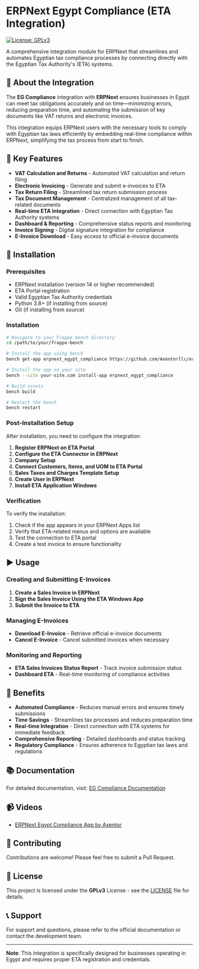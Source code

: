 # ERPNext Egypt Compliance (ETA Integration)

[![License: GPLv3](https://img.shields.io/badge/License-GPLv3-blue.svg)](https://www.gnu.org/licenses/gpl-3.0)

A comprehensive integration module for ERPNext that streamlines and automates Egyptian tax compliance processes by connecting directly with the Egyptian Tax Authority's (ETA) systems.

## 🧩 About the Integration

The **EG Compliance** integration with **ERPNext** ensures businesses in Egypt can meet tax obligations accurately and on time—minimizing errors, reducing preparation time, and automating the submission of key documents like VAT returns and electronic invoices.

This integration equips ERPNext users with the necessary tools to comply with Egyptian tax laws efficiently by embedding real-time compliance within ERPNext, simplifying the tax process from start to finish.

## 🔑 Key Features

- **VAT Calculation and Returns** - Automated VAT calculation and return filing
- **Electronic Invoicing** - Generate and submit e-invoices to ETA
- **Tax Return Filing** - Streamlined tax return submission process
- **Tax Document Management** - Centralized management of all tax-related documents
- **Real-time ETA Integration** - Direct connection with Egyptian Tax Authority systems
- **Dashboard & Reporting** - Comprehensive status reports and monitoring
- **Invoice Signing** - Digital signature integration for compliance
- **E-Invoice Download** - Easy access to official e-invoice documents

## 🚀 Installation

### Prerequisites

- ERPNext installation (version 14 or higher recommended)
- ETA Portal registration
- Valid Egyptian Tax Authority credentials
- Python 3.8+ (if installing from source)
- Git (if installing from source)

### Installation

```bash
# Navigate to your Frappe bench directory
cd /path/to/your/frappe-bench

# Install the app using bench
bench get-app erpnext_egypt_compliance https://github.com/Axentorllc/erpnext_egypt_compliance.git

# Install the app on your site
bench --site your-site.com install-app erpnext_egypt_compliance

# Build assets
bench build

# Restart the bench
bench restart
```

### Post-Installation Setup

After installation, you need to configure the integration:

1. **Register ERPNext on ETA Portal**
2. **Configure the ETA Connector in ERPNext**
3. **Company Setup**
4. **Connect Customers, Items, and UOM to ETA Portal**
5. **Sales Taxes and Charges Template Setup**
6. **Create User in ERPNext**
7. **Install ETA Application Windows**

### Verification

To verify the installation:

1. Check if the app appears in your ERPNext Apps list
2. Verify that ETA-related menus and options are available
3. Test the connection to ETA portal
4. Create a test invoice to ensure functionality

## ▶️ Usage

### Creating and Submitting E-Invoices

1. **Create a Sales Invoice in ERPNext**
2. **Sign the Sales Invoice Using the ETA Windows App**
3. **Submit the Invoice to ETA**

### Managing E-Invoices

- **Download E-Invoice** - Retrieve official e-invoice documents
- **Cancel E-Invoice** - Cancel submitted invoices when necessary

### Monitoring and Reporting

- **ETA Sales Invoices Status Report** - Track invoice submission status
- **Dashboard ETA** - Real-time monitoring of compliance activities

## 🌟 Benefits

- **Automated Compliance** - Reduces manual errors and ensures timely submissions
- **Time Savings** - Streamlines tax processes and reduces preparation time
- **Real-time Integration** - Direct connection with ETA systems for immediate feedback
- **Comprehensive Reporting** - Detailed dashboards and status tracking
- **Regulatory Compliance** - Ensures adherence to Egyptian tax laws and regulations

## 📚 Documentation

For detailed documentation, visit: [EG Compliance Documentation](https://docs.axentor.app/EG%20Compliance/Introduction)

## 📹 Videos

- [ERPNext Egypt Compliance App by Axentor](https://docs.axentor.app/EG%20Compliance/erpnext-egypt-compliance-app-by-axentor)

## 🤝 Contributing

Contributions are welcome! Please feel free to submit a Pull Request.

## 📄 License

This project is licensed under the **GPLv3** License - see the [LICENSE](LICENSE) file for details.

## 📞 Support

For support and questions, please refer to the official documentation or contact the development team.

---

**Note**: This integration is specifically designed for businesses operating in Egypt and requires proper ETA registration and credentials.
